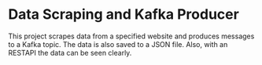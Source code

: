 # Data Scraping and Kafka Producer

This project scrapes data from a specified website and produces messages to a Kafka topic. The data is also saved to a JSON file. Also, with an RESTAPI the data can be seen clearly.


